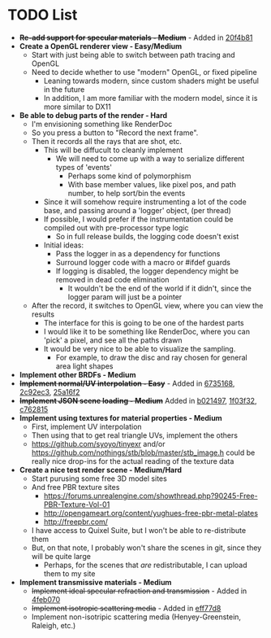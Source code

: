 TODO List
====================

- ~~**Re-add support for specular materials - Medium**~~ - Added in [20f4b81](https://github.com/RichieSams/lantern/commit/20f4b81b26f4b158c43da0a1e277cc7e40caf66b)
- **Create a OpenGL renderer view - Easy/Medium**
	- Start with just being able to switch between path tracing and OpenGL
	- Need to decide whether to use "modern" OpenGL, or fixed pipeline
		- Leaning towards modern, since custom shaders might be useful in the future
		- In addition, I am more familiar with the modern model, since it is more similar to DX11
- **Be able to debug parts of the render - Hard**
	- I'm envisioning something like RenderDoc
	- So you press a button to "Record the next frame". 
	- Then it records all the rays that are shot, etc.
		- This will be diffucult to cleanly implement
			- We will need to come up with a way to serialize different types of 'events'
				- Perhaps some kind of polymorphism
				- With base member values, like pixel pos, and path number, to help sort/bin the events
		- Since it will somehow require instrumenting a lot of the code base, and passing around a 'logger' object, (per thread)
		- If possible, I would prefer if the instrumentation could be compiled out with pre-processor type logic
			- So in full release builds, the logging code doesn't exist
		- Initial ideas:
			- Pass the logger in as a dependency for functions
			- Surround logger code with a macro or #ifdef guards
			- If logging is disabled, the logger dependency might be removed in dead code elimination
				- It wouldn't be the end of the world if it didn't, since the logger param will just be a pointer
	- After the record, it switches to OpenGL view, where you can view the results
		- The interface for this is going to be one of the hardest parts
		- I would like it to be something like RenderDoc, where you can 'pick' a pixel, and see all the paths drawn
		- It would be very nice to be able to visualize the sampling. 
			- For example, to draw the disc and ray chosen for general area light shapes
- **Implement other BRDFs - Medium**
- ~~**Implement normal/UV interpolation - Easy**~~ - Added in [6735168](https://github.com/RichieSams/lantern/commit/673516887c3ca1ae4f2e22ac48415cb68f62365f), [2c92ec3](https://github.com/RichieSams/lantern/commit/2c92ec3fc15b59980dfbf510d4b3dc1cde922a6d), [25a16f2](https://github.com/RichieSams/lantern/commit/25a16f2bf398ed80bfce7bf7b1affd47157ebc91)
- ~~**Implement JSON scene loading - Medium**~~ Added in [b021497](https://github.com/RichieSams/lantern/commit/b021497cd2033e1bfc8e104555f76038a12e6a5f), [1f03f32](https://github.com/RichieSams/lantern/commit/1f03f32332692ea46f8f5ddfd38b5a4418ba4b55), [c762815](https://github.com/RichieSams/lantern/commit/c762815fefbec78ced5e3f1edefc214e6297adf9)
- **Implement using textures for material properties - Medium**
	- First, implement UV interpolation
	- Then using that to get real triangle UVs, implement the others
	- https://github.com/syoyo/tinyexr and/or https://github.com/nothings/stb/blob/master/stb_image.h could be really nice drop-ins for the actual reading of the texture data
- **Create a nice test render scene - Medium/Hard**
	- Start purusing some free 3D model sites
	- And free PBR texture sites
		- https://forums.unrealengine.com/showthread.php?90245-Free-PBR-Texture-Vol-01
		- http://opengameart.org/content/yughues-free-pbr-metal-plates
		- http://freepbr.com/
	- I have access to Quixel Suite, but I won't be able to re-distribute them
	- But, on that note, I probably won't share the scenes in git, since they will be quite large
		- Perhaps, for the scenes that *are* redistributable, I can upload them to my site
- **Implement transmissive materials - Medium**
	- ~~Implement ideal specular refraction and transmission~~ - Added in [4feb070](https://github.com/RichieSams/lantern/commit/4feb07069a95c1175402552432e4e81f36489521)
	- ~~Implement isotropic scattering media~~ - Added in [eff77d8](https://github.com/RichieSams/lantern/commit/eff77d848a511656ba0196a60332b6685688c788)
	- Implement non-isotripic scattering media (Henyey-Greenstein, Raleigh, etc.)
